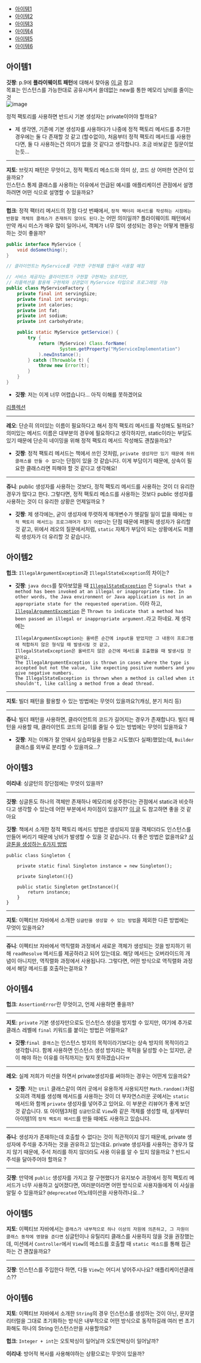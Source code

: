 - [아이템1](#아이템1)
- [아이템2](#아이템2)
- [아이템3](#아이템3)
- [아이템4](#아이템4)
- [아이템5](#아이템5)
- [아이템6](#아이템6)

## 아이템1

**깃짱**: p.9에 **플라이웨이트 패턴**에 대해서
찾아옴 [이 글](https://velog.io/@hoit_98/%EB%94%94%EC%9E%90%EC%9D%B8-%ED%8C%A8%ED%84%B4-Flyweight-%ED%8C%A8%ED%84%B4) 참고   
목표는 인스턴스를 가능한대로 공유시켜서 쓸데없는 new를 통한 메모리 낭비를 줄이는것   
![image](https://user-images.githubusercontent.com/107979804/217755606-2feacab2-c964-4ba7-90a5-f71e0a22d802.png)

정적 팩토리를 사용하면 반드시 기본 생성자는 private이어야 할까요?

- 제 생각엔, 기존에 기본 생성자를 사용하다가 나중에 정적 팩토리 메서드를 추가한 경우에는 둘 다 존재할 것 같고 (할수없이), 처음부터 정적 팩토리 메서드를 사용한다면, 둘 다 사용하는건 의미가 없을 것 같다고
  생각합니다. 조금 바보같은 질문이었는듯...

---

**지토**: 브릿지 패턴은 무엇이고, 정적 팩토리 메소드와 의미 상, 코드 상 어떠한 연관이 있을까요?     
인스턴스 통제 클래스를 사용하는 이유에서 언급된 예시를 애플리케이션 관점에서 설명하려면 어떤 식으로 설명할 수 있을까요?

---

**헙크**: 정적 팩터리 메서드의 장점 다섯 번째에서, `정적 팩터리 메서드를 작성하는 시점에는 반환할 객체의 클래스가 존재하지 않아도 된다.`는 어떤 의미일까? 플라이웨이트 패턴에서 만약 캐시 미스가 매우 많이
일어나서, 객체가 너무 많이 생성되는 경우는 어떻게 핸들링하는 것이 좋을까?

```java
public interface MyService {
    void doSomething();
}

// 클라이언트는 MyService를 구현한 구현체를 만들어 사용할 예정

// 서비스 제공자는 클라이언트가 구현할 구현체는 모르지만, 
// 리플렉션을 활용해 구현체와 상관없이 MyService 타입으로 프로그래밍 가능
public class MyServiceFactory {
    private final int servingSize;
    private final int servings;
    private int calories;
    private int fat;
    private int sodium;
    private int carbohydrate;

    public static MyService getService() {
        try {
            return (MyService) Class.forName(
                    System.getProperty("MyServiceImplementation")
            ).newInstance();
        } catch (Throwable t) {
            throw new Error(t);
        }
    }
}
```

- **깃짱**: 저는 이게 너무 어렵습니다... 아직 이해를 못하겠어요

[리플렉션](https://tecoble.techcourse.co.kr/post/2020-07-16-reflection-api/)

---

**레오**: 단순히 의미있는 이름이 필요하다고 해서 정적 팩토리 메서드를 작성해도 될까요? 의미있는 메서드 이름은 대부분의 경우에 필요하다고 생각하지만, static이라는 부담도 있기 때문에 단순히 네이밍을 위해
정적 팩토리 메서드 작성해도 괜찮을까요?

- **깃짱**: 정적 팩토리 메서드는 책에서 쓰인 것처럼, `private 생성자만 있기 때문에 하위 클래스를 만들 수 없다`는 단점이 있을 것 같습니다. 이게 부담이기 때문에, 상속이 필요한 클래스라면 피해야 할
  것 같다고 생각해요!

---

**쥬니**: public 생성자를 사용하는 것보다, 정적 팩토리 메서드를 사용하는 것이 더 유리한 경우가 많다고 한다. 그렇다면, 정적 팩토리 메소드를 사용하는 것보다 public 생성자를 사용하는 것이 더 유리한
상황은 언제일까요 ?

- **깃짱**: 제 생각에는, 굳이 생성자에 뚜렷하게 매개변수가 헷갈릴 일이 없을 때에는 `정적 팩토리 메서드는 프로그래머가 찾기 어렵다`는 단점 때문에 퍼블릭 생성자가 유리할 것 같고, 위에서 레오의
  질문에서처럼, `static` 자체가 부담이 되는 상황에서도 퍼블릭 생성자가 더 유리할 것 같습니다.

## 아이템2

**헙크**: `IllegalArgumentException`과 `IllegalStateException`의 차이는?

- **깃짱**: `java docs`를 찾아보았을
  때 [`IllegalStateException`](https://docs.oracle.com/javase/8/docs/api/java/lang/IllegalStateException.html)
  은 `Signals that a method has been invoked at an illegal or inappropriate time. In other words, the Java environment or Java application is not in an appropriate state for the requested operation.`
  이라 하고, [`IllegalArgumentException`](https://docs.oracle.com/javase/8/docs/api/java/lang/IllegalArgumentException.html)
  은 `Thrown to indicate that a method has been passed an illegal or inappropriate argument.`라고 하네요. 제 생각에는
  ```
  IllegalArgumentException는 올바른 순간에 input을 받았지만 그 내용이 프로그램에 적합하지 않은 형식일 때 발생시킬 것 같고,
  IllegalStateException은 올바르지 않은 순간에 메서드를 호출했을 때 발생시킬 것 같아요.
  The IllegalArgumentException is thrown in cases where the type is accepted but not the value, like expecting positive numbers and you give negative numbers.
  The IllegalStateException is thrown when a method is called when it shouldn't, like calling a method from a dead thread.
  ```

---

**지토**: 빌더 패턴을 활용할 수 있는 방법에는 무엇이 있을까요?(캐싱, 분기 처리 등)

---

**쥬니**: 빌더 패턴을 사용하면, 클라이언트의 코드가 길어지는 경우가 존재합니다.
빌더 패턴을 사용할 때, 클라이언트 코드의 길이를 줄일 수 있는 방법에는 무엇이 있을까요 ?

- **깃짱**: 저는 이해가 잘 안돼서 실습파일을 만들고 시도했(다 실패)했었는데, `Builder` 클래스를 외부로 분리할 수 있을까요...?

## 아이템3

**이리내**: 싱글턴의 장단점에는 무엇이 있을까?

---

**깃짱**: 싱글톤도 하나의 객체만 존재하나 메모리에 상주한다는 관점에서 static과 비슷하다고 생각할 수 있는데 어떤 부분에서 차이점이 있을지??
[이 글](https://junroot.github.io/programming/%EC%8B%B1%EA%B8%80%ED%84%B4-%ED%8C%A8%ED%84%B4%EA%B3%BC-%EC%8A%A4%ED%83%9C%ED%8B%B1-%ED%81%B4%EB%9E%98%EC%8A%A4%EC%9D%98-%EC%B0%A8%EC%9D%B4/)
도 참고하면 좋을 것 같아요

**깃짱**: 책에서 소개한 정적 팩토리 메서드 방법은 생성되지 않을 객체더라도 인스턴스를 만들어 버리기 때문에 낭비가 발생할 수 있을 것 같습니다. 더 좋은 방법은 없을까요?
[싱글톤을 생성하는 6가지 방법](https://readystory.tistory.com/116)

``` 
public class Singleton {
    
    private static final Singleton instance = new Singleton();
    
    private Singleton(){}
 
    public static Singleton getInstance(){
        return instance;
    }
}
```

---

**지토**: 이펙티브 자바에서 소개한 `싱글턴을 생성할 수 있는 방법`을 제외한 다른 방법에는 무엇이 있을까요?

---

**쥬니**: 이펙티브 자바에서 역직렬화 과정에서 새로운 객체가 생성되는 것을 방지하기 위해 `readResolve` 메서드를 제공하라고 되어 있는데요.
해당 메서드는 오버라이드의 개념이 아니지만, 역직렬화 과정에서 사용됩니다.
그렇다면, 어떤 방식으로 역직렬화 과정에서 해당 메서드를 호출하는걸까요 ?

## 아이템4

**헙크**: `AssertionError`란 무엇이고, 언제 사용하면 좋을까?

---

**지토**: `private` 기본 생성자만으로도 인스턴스 생성을 방지할 수 있지만, 여기에 추가로 클래스 레벨에 `final` 키워드를 붙이는 방법은 어떨까요?

- **깃짱**:`final 클래스`는 인스턴스 방지의 목적이라기보다는 상속 방지의 목적이라고 생각합니다. 함께 사용하면 인스턴스 생성 방지라는 목적을 달성할 수는 있지만, 굳이 해야 하는 이유를 아직까지는 찾지
  못하겠습니다ㅠ

---

**레오**: 실제 저희가 미션을 하면서 private생성자를 써야하는 경우는 어떤게 있을까요?

- **깃짱**: 저는 `Util` 클래스같이 여러 곳에서 유용하게 사용되지만 `Math.random()`처럼 오히려 객체를 생성해 메서드를 사용하는 것이 더 부자연스러운 곳에서는 `static` 메서드와
  함께 `private` 생성자를 넣어주고 있어요. 이 부분은 리뷰어가 좋게 보던 것 같습니다. 또 아이템3처럼 `싱글턴`으로 `View`와 같은 객체를 생성할 때, 설계부터 아이템1의 `정적 팩토리 메서드`를
  만들 때에도 사용하고 있습니다.

---

**쥬니**: 생성자가 존재하는데 호출할 수 없다는 것이 직관적이지 않기 때문에, private 생성자에 주석을 추가하는 것을 권유하고 있는데요.
private 생성자를 사용하는 경우가 많지 않기 때문에, 주석 처리를 하지 않더라도 사용 이유를 알 수 있지 않을까요 ? 반드시 주석을 달아주어야 할까요 ?

---

**깃짱**: 만약에 `public` 생성자를 가지고 잘 구현했다가 유지보수 과정에서 정적 팩토리 메서드가 너무 사용하고 싶어졌다면, 여러분이라면 어떤 방식으로 사용자들에게 이 사실을 알릴 수
있을까요? `@deprecated` 어노테이션을 사용하려나요...?

## 아이템5

**지토**: 이펙티브 자바에서는 `클래스가 내부적으로 하나 이상의 자원에 의존하고, 그 자원이 클래스 동작에 영향을 준다면` 싱글턴이나 유틸리티 클래스를 사용하지 않을 것을 권장했는데,
미션에서 `Controller`에서 `View`의 메소드를 호출할 때 `static 메소드`를 통해 접근하는 건 괜찮을까요?

---

**깃짱**: 인스턴스를 주입한다 하면, 다들 `View`는 어디서 넣어주시나요? 애플리케이션클래스??

## 아이템6

**지토**: 이펙티브 자바에서 소개한 `String`의 경우 인스턴스를 생성하는 것이 아닌, 문자열 리터럴을 그대로 초기화하는 방식은 내부적으로 어떤 방식으로 동작하길래 여러 번 초기화해도 하나의 String
인스턴스만을 사용할까요?

**헙크**: `Integer + int`는 오토박싱이 일어날까 오토언박싱이 일어날까?

**이리내**: 방어적 복사를 사용해야하는 상황으로는 무엇이 있을까?
